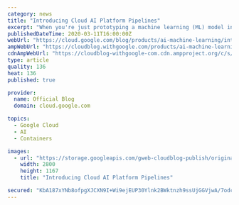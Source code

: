 ```yaml
---
category: news
title: "Introducing Cloud AI Platform Pipelines"
excerpt: "When you're just prototyping a machine learning (ML) model in a notebook, it can seem fairly straightforward. But when you need to start paying attention to the other pieces required to make a ML workflow sustainable and scalable, things become more complex. A machine learning workflow can involve many"
publishedDateTime: 2020-03-11T16:00:00Z
webUrl: "https://cloud.google.com/blog/products/ai-machine-learning/introducing-cloud-ai-platform-pipelines/"
ampWebUrl: "https://cloudblog.withgoogle.com/products/ai-machine-learning/introducing-cloud-ai-platform-pipelines/amp/"
cdnAmpWebUrl: "https://cloudblog-withgoogle-com.cdn.ampproject.org/c/s/cloudblog.withgoogle.com/products/ai-machine-learning/introducing-cloud-ai-platform-pipelines/amp/"
type: article
quality: 136
heat: 136
published: true

provider:
  name: Official Blog
  domain: cloud.google.com

topics:
  - Google Cloud
  - AI
  - Containers

images:
  - url: "https://storage.googleapis.com/gweb-cloudblog-publish/original_images/GCP_AIML.max-2800x2800.jpg"
    width: 2800
    height: 1167
    title: "Introducing Cloud AI Platform Pipelines"

secured: "KbA187xYNb8ofpgXJCXN9I+Wi9ejEUP30Ylnk2BWktnzh9ssUjGGVjwA/7odccS5I9UYzbMWCxGwVamfvOoasPyAHd+wKK+dKw5etWJyfvGua17O2Lwd6Xj/YiLdvf6yWsKb8bifkVHCC5r3diuJILJpYksc4i8d8aHfFPvdAj83+kLZkJ98w23p117WHIMtQ1+11SZCnca7Eq9bT9zHNMFNPPXkM6gFJR6js1SmDe0c0vudv8h8UUUrwvNkRnDen1wkqTmd6gpjP/qh2PMjnDQhDZzDeP7IpQp8iYdIBjJ0BgOXRKjB7R4XY6KHP+B7mOF1MLmJS+VSpvB/o88DDQ==;scw8sZMzRKkzI15jdtbq4g=="
---
```


